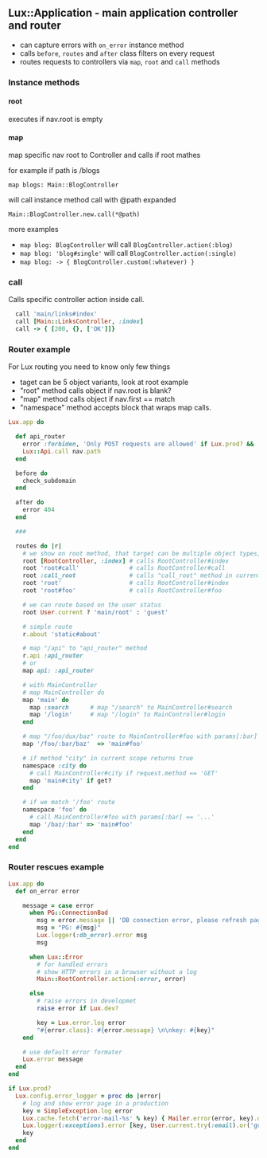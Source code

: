 ## Lux::Application - main application controller and router

* can capture errors with `on_error` instance method
* calls `before`, `routes` and `after` class filters on every request
* routes requests to controllers via `map`, `root` and `call` methods

### Instance methods

#### root

executes if nav.root is empty

#### map

map specific nav root to Controller and calls if root mathes

for example if path is /blogs

`map blogs: Main::BlogController`

will call instance method call with @path expanded

`Main::BlogController.new.call(*@path)`

more examples

* `map blog: BlogController` will call `BlogController.action(:blog)`
* `map blog: 'blog#single'` will call `BlogController.action(:single)`
* `map blog: -> { BlogController.custom(:whatever) }`

### call

Calls specific controller action inside call.

```ruby
  call 'main/links#index'
  call [Main::LinksController, :index]
  call -> { [200, {}, ['OK']]}
```

### Router example

For Lux routing you need to know only few things

* taget can be 5 object variants, look at root example
* "root" method calls object if nav.root is blank?
* "map" method calls object if nav.first == match
* "namespace" method accepts block that wraps map calls.

```ruby
Lux.app do

  def api_router
    error :forbiden, 'Only POST requests are allowed' if Lux.prod? && !post?
    Lux::Api.call nav.path
  end

  before do
    check_subdomain
  end

  after do
    error 404
  end

  ###

  routes do |r|
    # we show on root method, that target can be multiple object types, 5 variants
    root [RootController, :index] # calls RootController#index
    root 'root#call'              # calls RootController#call
    root :call_root               # calls "call_root" method in current scope
    root 'root'                   # calls RootController#index
    root 'root#foo'               # calls RootController#foo

    # we can route based on the user status
    root User.current ? 'main/root' : 'guest'

    # simple route
    r.about 'static#about'

    # map "/api" to "api_router" method
    r.api :api_router
    # or
    map api: :api_router

    # with MainController
    # map MainController do
    map 'main' do
      map :search      # map "/search" to MainController#search
      map '/login'     # map "/login" to MainController#login
    end

    # map "/foo/dux/baz" route to MainController#foo with params[:bar] == 'dux'
    map '/foo/:bar/baz'  => 'main#foo'

    # if method "city" in current scope returns true
    namespace :city do
      # call MainController#city if request.method == 'GET'
      map 'main#city' if get?
    end

    # if we match '/foo' route
    namespace 'foo' do
      # call MainController#foo with params[:bar] == '...'
      map '/baz/:bar' => 'main#foo'
    end
  end
end
```

### Router rescues example

```ruby
Lux.app do
  def on_error error

    message = case error
      when PG::ConnectionBad
        msg = error.message || 'DB connection error, please refresh page.'
        msg = "PG: #{msg}"
        Lux.logger(:db_error).error msg
        msg

      when Lux::Error
        # for handled errors
        # show HTTP errors in a browser without a log
        Main::RootController.action(:error, error)

      else
        # raise errors in developmet
        raise error if Lux.dev?

        key = Lux.error.log error
        "#{error.class}: #{error.message} \n\nkey: #{key}"
    end

    # use default error formater
    Lux.error message
  end
end

if Lux.prod?
  Lux.config.error_logger = proc do |error|
    # log and show error page in a production
    key = SimpleException.log error
    Lux.cache.fetch('error-mail-%s' % key) { Mailer.error(error, key).deliver }
    Lux.logger(:exceptions).error [key, User.current.try(:email).or('guest'), error.message].join(' - ')
    key
  end
end
```